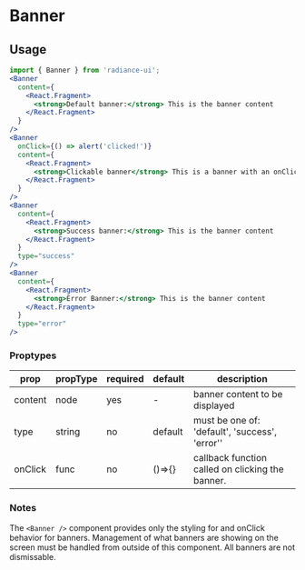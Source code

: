 # Banner

## Usage

```jsx
import { Banner } from 'radiance-ui';
<Banner
  content={
    <React.Fragment>
      <strong>Default banner:</strong> This is the banner content
    </React.Fragment>
  }
/>
<Banner
  onClick={() => alert('clicked!')}
  content={
    <React.Fragment>
      <strong>Clickable banner</strong> This is a banner with an onClick prop
    </React.Fragment>
  }
/>
<Banner
  content={
    <React.Fragment>
      <strong>Success banner:</strong> This is the banner content
    </React.Fragment>
  }
  type="success"
/>
<Banner
  content={
    <React.Fragment>
      <strong>Error Banner:</strong> This is the banner content
    </React.Fragment>
  }
  type="error"
/>
```

<!-- STORY -->

### Proptypes

| prop    | propType | required | default | description                                      |
| ------- | -------- | -------- | ------- | ------------------------------------------------ |
| content | node     | yes      | -       | banner content to be displayed                   |
| type    | string   | no       | default | must be one of: 'default', 'success', 'error''   |
| onClick | func     | no       | ()=>{}  | callback function called on clicking the banner. |

### Notes

The `<Banner />` component provides only the styling for and onClick
behavior for banners. Management of what banners are showing on the screen
must be handled from outside of this component. All banners are not dismissable.
